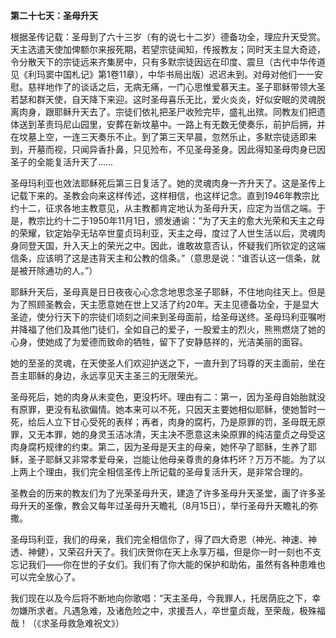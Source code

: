 **第二十七天：圣母升天**

根据圣传记载：圣母到了六十三岁（有的说七十二岁）德备功全，理应升天受赏。天主选遣天使加俾额尔来报死期，若望宗徒闻知，传报教友；同时天主显大奇迹，令分散天下的宗徒远来齐集房中，只有多默宗徒因远在印度、震旦（古代中华传道见《利玛窦中国札记》第1卷11章），中华书局出版）迟迟未到。对母对他们一一安慰。慈祥地作了的谈话之后，无病无痛，一门心思惟爱慕天主。圣子耶稣带领大圣若瑟和群天使，自天降下来迎。这时圣母喜乐无比，爱火炎炎，好似安眠的灵魂脱离肉身，跟耶稣升天去了。宗徒们依礼把圣尸收殓完毕，盛礼出殡。同教友们把遗体送到革责玛尼山园里，安葬在新坟墓中。一路上有无数无使奏乐，前护后拥，并在坟墓上空，一连三天奏乐不止。到了第三天早晨，忽然乐止，多默宗徒适即来到，开墓而视，只闻异香扑鼻，只见殓布，不见圣母圣身。因此得知圣母肉身已因圣子的全能复活升天了……

圣母玛利亚也效法耶稣死后第三日复活了。她的灵魂肉身一齐升天了。这是圣传上记载下来的。圣教会向来这样传述，这样相信，也这样记念。直到1946年教宗比约十二，征求各地主教意见，从主教都肯定地认为圣母升天，应定为当信之端。于是，教宗比约十二于1950年11月1日，颁发通谕：“为了天主的愈大光荣和天主之母的荣耀，钦定始孕无玷卒世童贞玛利亚，天主之母，度过了人世生活以后，灵魂肉身同登天国，升入天上的荣光之中。因此，谁敢故意否认，怀疑我们所钦定的这端信条，应该明了这是违背天主和公教的信条。”（意思是说：“谁否认这一信条，就是被开除通功的人。”）

耶稣升天后，圣母真是日日夜夜心心念念地思念圣子耶稣，不住地向往天上。但是为了照顾圣教会，天主愿意她在世上又活了约20年。天主见德备功全，于是显大圣迹，使分行天下的宗徒们顷刻之间来到圣母面前，给圣母送终。圣母玛利亚嘱咐并降福了他们及其他门徒们，全如自己的爱子，一股爱主的烈火，熊熊燃烧了她的心身，使她成了为爱德而致命的牺牲，留下了安静慈祥的，光洁美丽的面容。

她的至圣的灵魂，在天使圣人们欢迎护送之下，一直升到了玛尊的天主面前，坐在吾主耶稣的身边，永远享见天主圣三的无限荣光。

圣母死后，她的肉身从未变色，更没朽坏。理由有二：第一，因为圣母自始胎就没有原罪，更没有私欲偏情。她本来可以不死，只因天主要她相似耶稣，使她暂时一死，给后人立下甘心受死的表样；再者，肉身的腐朽，乃是原罪的罚，圣母既无原罪，又无本罪，她的身灵玉洁冰清，天主决不愿意这未染原罪的纯洁童贞之母受这肉身腐朽规律的约束。第二，因为圣母是天主的母亲，她怀孕了耶稣，生养了耶稣，圣子耶稣又非常孝爱母亲，岂能让他母亲尊贵的身体朽坏？万万不能。为了以上两上个理由，我们完全相信圣传上所记载的圣母复活升天，是非常合理的。

圣教会的历来的教友们为了光荣圣母升天，建造了许多圣母升天圣堂，画了许多圣母升天的圣像，教会又每年过圣母升天瞻礼（8月15日），举行圣母升天瞻礼的弥撒。

圣母玛利亚，我们的母亲，我们完全相信你了，得了四大奇恩（神光、神速、神透、神健），又荣召升天了。我们庆贺你在天上永享万福，但是你一时一刻也不支忘记我们――你在世的子女们。我们有了你大能的保护和助佑，虽然有各种患难也可以完全放心了。

我们现在以及今后将不断地向你歌唱：“天主圣母，今我罪人，托居荫庇之下，幸勿嫌所求者。凡遇急难，及诸危险之中，求援吾人，卒世童贞哉，至荣哉，极殊福哉！（《求圣母救急难祝文》）